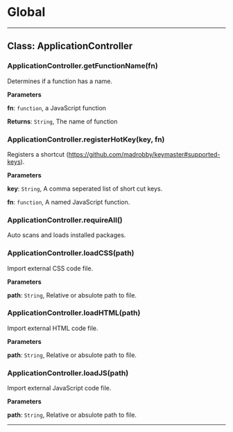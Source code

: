 # Global





* * *

## Class: ApplicationController


### ApplicationController.getFunctionName(fn) 

Determines if a function has a name.

**Parameters**

**fn**: `function`, a JavaScript function

**Returns**: `String`, The name of function

### ApplicationController.registerHotKey(key, fn) 

Registers a shortcut (https://github.com/madrobby/keymaster#supported-keys).

**Parameters**

**key**: `String`, A comma seperated list of short cut keys.

**fn**: `function`, A named JavaScript function.


### ApplicationController.requireAll() 

Auto scans and loads installed packages.


### ApplicationController.loadCSS(path) 

Import external CSS code file.

**Parameters**

**path**: `String`, Relative or absulote path to file.


### ApplicationController.loadHTML(path) 

Import external HTML code file.

**Parameters**

**path**: `String`, Relative or absulote path to file.


### ApplicationController.loadJS(path) 

Import external JavaScript code file.

**Parameters**

**path**: `String`, Relative or absulote path to file.




* * *










